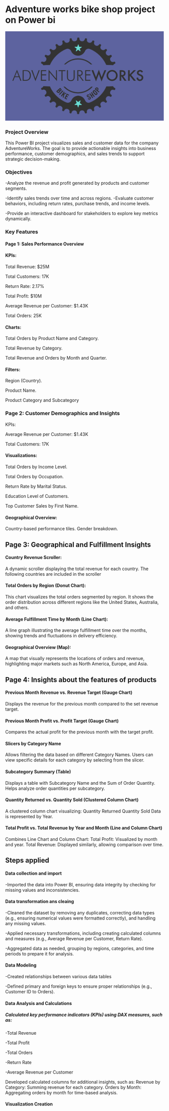 
# Adventure works bike shop project on Power bi
![](https://github.com/alnnnnra/Power-BI-Dashboard-Adventure-Works-Bike-Shop-/blob/main/adventure%20works.png)
### Project Overview

This Power BI project visualizes sales and customer data for the company AdventureWorks. The goal is to provide actionable insights into business performance, customer demographics, and sales trends to support strategic decision-making.

### Objectives

-Analyze the revenue and profit generated by products and customer segments.

-Identify sales trends over time and across regions.
-Evaluate customer behaviors, including return rates, purchase trends, and income levels.

-Provide an interactive dashboard for stakeholders to explore key metrics dynamically.

### Key Features
#### Page 1: Sales Performance Overview
#### KPIs: 
Total Revenue: $25M 

Total Customers: 17K

Return Rate: 2.17% 

Total Profit: $10M 

Average Revenue per Customer: $1.43K 

Total Orders: 25K

#### Charts:
Total Orders by Product Name and Category.

Total Revenue by Category.

Total Revenue and Orders by Month and Quarter.

#### Filters:
Region (Country).

Product Name.

Product Category and Subcategory

### Page 2: Customer Demographics and Insights
KPIs:

Average Revenue per Customer: $1.43K

Total Customers: 17K

#### Visualizations:
Total Orders by Income Level.

Total Orders by Occupation.

Return Rate by Marital Status.

Education Level of Customers.

Top Customer Sales by First Name.

#### Geographical Overview:
Country-based performance tiles.
Gender breakdown.

## Page 3: Geographical and Fulfillment Insights

#### Country Revenue Scroller:
A dynamic scroller displaying the total revenue for each country. The following countries are included in the scroller

#### Total Orders by Region (Donut Chart):
This chart visualizes the total orders segmented by region. It shows the order distribution across different regions like the United States, Australia, and others.

#### Average Fulfillment Time by Month (Line Chart):
A line graph illustrating the average fulfillment time over the months, showing trends and fluctuations in delivery efficiency.

#### Geographical Overview (Map):
A map that visually represents the locations of orders and revenue, highlighting major markets such as North America, Europe, and Asia.

## Page 4: Insights about the features of products

#### Previous Month Revenue vs. Revenue Target (Gauge Chart)
Displays the revenue for the previous month compared to the set revenue target.

#### Previous Month Profit vs. Profit Target (Gauge Chart)
Compares the actual profit for the previous month with the target profit.

#### Slicers by Category Name
Allows filtering the data based on different Category Names.
Users can view specific details for each category by selecting from the slicer.

#### Subcategory Summary (Table)
Displays a table with Subcategory Name and the Sum of Order Quantity.
Helps analyze order quantities per subcategory.

#### Quantity Returned vs. Quantity Sold (Clustered Column Chart)
A clustered column chart visualizing:
Quantity Returned
Quantity Sold
Data is represented by Year.

#### Total Profit vs. Total Revenue by Year and Month (Line and Column Chart)
Combines Line Chart and Column Chart:
Total Profit: Visualized by month and year.
Total Revenue: Displayed similarly, allowing comparison over time.

## Steps applied 
#### Data collection and import
-Imported the data into Power BI, ensuring data integrity by checking for missing values and inconsistencies.

#### Data transformation ans cleaing
-Cleaned the dataset by removing any duplicates, correcting data types (e.g., ensuring numerical values were formatted correctly), and handling any missing values.

-Applied necessary transformations, including creating calculated columns and measures (e.g., Average Revenue per Customer, Return Rate).

-Aggregated data as needed, grouping by regions, categories, and time periods to prepare it for analysis.

#### Data Modeling
-Created relationships between various data tables

-Defined primary and foreign keys to ensure proper relationships (e.g., Customer ID to Orders).

#### Data Analysis and Calculations
##### Calculated key performance indicators (KPIs) using DAX measures, such as:
-Total Revenue

-Total Profit

-Total Orders

-Return Rate

-Average Revenue per Customer

Developed calculated columns for additional insights, such as:
Revenue by Category: Summing revenue for each category.
Orders by Month: Aggregating orders by month for time-based analysis.

#### Visualization Creation
